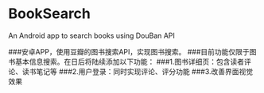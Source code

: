 BookSearch
==========

An Android app to search books using DouBan API

###安卓APP，使用豆瓣的图书搜索API，实现图书搜索。
###目前功能仅限于图书基本信息搜索。在日后将陆续添加以下功能：
###1.图书详细页：包含读者评论、读书笔记等
###2.用户登录：同时实现评论、评分功能
###3.改善界面视觉效果
